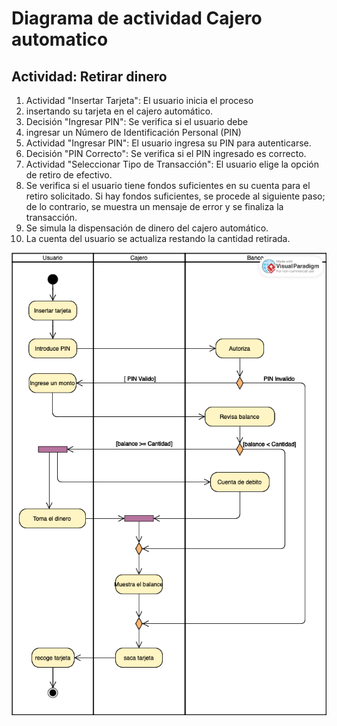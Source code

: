 # Diagrama de actividad Cajero automatico

## Actividad: Retirar dinero

1. Actividad "Insertar Tarjeta": El usuario inicia el proceso
2. insertando su tarjeta en el cajero automático.
3. Decisión "Ingresar PIN": Se verifica si el usuario debe 
4. ingresar un Número de Identificación Personal (PIN)
5. Actividad "Ingresar PIN": El usuario ingresa su PIN para autenticarse.
6. Decisión "PIN Correcto": Se verifica si el PIN ingresado es correcto. 
7. Actividad "Seleccionar Tipo de Transacción": El usuario elige la opción de retiro de efectivo.
8. Se verifica si el usuario tiene fondos suficientes en su cuenta para el retiro solicitado. Si hay fondos suficientes, se procede al siguiente paso; de lo contrario, se muestra un mensaje de error y se finaliza la transacción.
9. Se simula la dispensación de dinero del cajero automático.
10. La cuenta del usuario se actualiza restando la cantidad retirada.

![diagrama](https://github.com/nicholelouis/ETS/blob/main/img/UML%20Activity%20Diagram%20Example_%20ATM.png?raw=true)